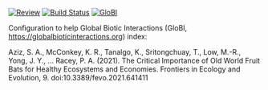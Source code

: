 [![Review](https://github.com/globalbioticinteractions/aziz2021/actions/workflows/review.yml/badge.svg)](https://github.com/globalbioticinteractions/aziz2021/actions) [![Build Status](https://travis-ci.com/globalbioticinteractions/aziz2021.svg)](https://travis-ci.com/globalbioticinteractions/aziz2021) [![GloBI](https://api.globalbioticinteractions.org/interaction.svg?accordingTo=globi:globalbioticinteractions/aziz2021&refutes=true&refutes=false)](https://globalbioticinteractions.org/?accordingTo=globi:globalbioticinteractions/aziz2021)

Configuration to help Global Biotic Interactions (GloBI, https://globalbioticinteractions.org) index: 

Aziz, S. A., McConkey, K. R., Tanalgo, K., Sritongchuay, T., Low, M.-R., Yong, J. Y., … Racey, P. A. (2021). The Critical Importance of Old World Fruit Bats for Healthy Ecosystems and Economies. Frontiers in Ecology and Evolution, 9. doi:10.3389/fevo.2021.641411